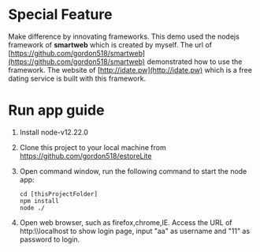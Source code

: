 # Special Feature
Make difference by innovating frameworks. This demo used the nodejs framework of **smartweb** which is created by myself.
The url of [https://github.com/gordon518/smartweb](https://github.com/gordon518/smartweb) demonstrated how to use the framework.
The website of [http://idate.pw](http://idate.pw) which is a free dating service is built with this framework.

# Run app guide

1. Install node-v12.22.0

2. Clone this project to your local machine from https://github.com/gordon518/estoreLite

3. Open command window, run the following command to start the node app:

   ```
   cd [thisProjectFolder]
   npm install
   node ./
   ```

4. Open web browser, such as firefox,chrome,IE. Access the URL of http:\\\\localhost to show login page, input "aa" as username and "11" as password to login.
